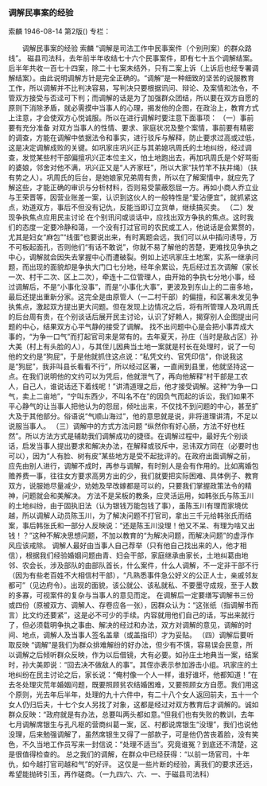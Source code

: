 ### 调解民事案的经验
索麟
1946-08-14
第2版()
专栏：

　　调解民事案的经验
    索麟
    “调解是司法工作中民事案件（个别刑案）的群众路线”。
    磁县司法科，去年前半年收结七十六个民事案件，即有七十五个调解结案。后半年共收一百七十四案，除二十七案未结外，只有二案上诉（上诉后也经专署调解结案）。由此说明调解方针是完全正确的。“调解”是一种细致的坚苦的说服教育工作，所以调解并不比判决容易，写判决只要根据讯问、辩论、及案情和法令，不管双方接受与否迳可下判；而调解的话是为了加强群众团结，所以要在双方自愿的原则下消除矛盾，就必需摸中当事人的心理，揭发他的企图，在政治上，教育方式上注意，才会使双方心悦诚服。所以在进行调解时要注意下面事项：
    （一）事前要有充分准备
    对双方当事人的性情、要求、家庭状况及整个案情，事前要有精密的调查，方能在调解中依据法令和事实，进行驳斥与解释，防止要求过高或过低，这是决定调解成败的关键。如巩家庄巩兴正与其弟媳巩周氏的土地纠纷，经过调查，发觉某些村干部偏擅巩兴正本位主义，怕土地跑出去，再加巩周氏是个好骂街的婆娘，邻舍对他不满，巩兴正又是“人齐家旺”，所以大家“扶竹竿不扶井绳）（扶有势之人）。巩周氏的后台，是她娘家兄弟周有贵，所以在了解案情中，就应先了解这些，才能正确的审识与分析材料，否则易受蒙蔽怨屈一方。再如小商人乔立业与王荣晋等，因营业账差一案，认识到这伙人的一般特性是“爱沾便宜”，就抓紧这点，劝道双方，事后不但没有记仇，反能当即订立货单，继续搞买卖。
    （二）发现争执焦点应用民主讨论
    在个别讯问或谈话中，应找出双方争执的焦点。这时我们的态度一定要冷静和蔼，一个没有打过官司的农民或工人，他说话是会累赘的，尤其是妇女“麻包”“线蛋”也要说出来，有时离题会远，我们可以从中插问诱导，万不可板起面孔，否则他们“有话不敢说”，你就不易了解他的苦楚，更难找见争执之中心，调解就会因失去掌握中心而遭破裂。例如上述巩家庄土地案，实系一继承问题，而出现的面貌却是争执大门口七分地，经年余累讼，先后经过五次调解（家长一次、村干二次、区上二次），牵连十二位管理人，由开始的争执七分地小事，经过调解后，不是“小事化没事”，而是“小事化大事”，更波及到东山上的二亩多地，最后还提出重新分家。这完全是由原管人（一二村干部）的偏擅，和区署未发见争执焦点，激起双方提出更大问题。但在发现上边情况之后，将有所管理人及巩周氏的后台周有贵，在个别谈话后展开民主讨论，认识了好赖人，揭穿别人企图提出问题的中心，结果双方心平气静的接受了调解。
    找不出问题中心是会把小事弄成大事的，“为争一口气”而打起官司来是常有的。去年夏天，孙庄（当时是敌占区）孙大美（村上有头脸的人），与其侄儿因典当土地一案就是村长在处理时，说了一句他的文约是“狗屁”，于是他就抓住这点说：“私凭文约、官凭印信”，你说我这是“狗屁”，我非叫县长看看不行”，所以经过区署，一直闹到县里，他就坚持这一点。在我们说明他的文约可以为凭后，他就泄气了，再向他解释“村干部是工农人，自己人，谁说话还下着线呢！”讲清道理之后，他才接受调解。这种“为争一口气，卖上二亩地”，“宁叫东西少，不叫名不在”的因负气而起的诉讼，我们如果不平心静气的让当事人把他认为的怨屈，倾吐出来，不仅找不到问题的中心，甚至扩大及于其他部分。俗语说“气顺山海过”，他的意思就是说，非将道理讲清，不足以说服当事人。
    （三）调解中的方式方法问题
    “纵然你有好心肠，方法不好也枉然”。所以方法方式是辅助我们调解成功的捷径。在调解过程中，最好先个别谈话，启发当事人提出要求和解决办法，在解释或驳斥中，忌讳双方同在（必要时也可以），因为“人有脸、树有皮”某些地方是受不起批评的。在政府出面调解之前，应先由别人进行，调解不成时，再参与调解，有时别人是会有作用的。比如离婚包赡养费一事，往往女方要求高男方出的少，我们就要把实际困难、具体例子、教育双方，说服她尽量减少，劝她及早改嫁都是可以的，只要我们掌握政策法令的精神，问题就会和美解决。
    方法不是呆板的教条，应灵活运用，如韩张氏与陈玉川的土地纠纷，由于固执旧法（认为银钱万能包钱了事），虽陈玉川有理而家境优越，所以调解人动员陈玉川，为了解决问题不打官司，拿出三千元给韩张氏而结案，事后韩张氏和一部分人反映说：“还是陈玉川没理！他又不呆、有理为啥又出钱！？”这种不解决思想问题，不加以教育的“为解决问题，而解决问题”的虚浮作风应该戒除。
    调解人最好由当事人自己荐举（只有他自己找出来的人，他才相信），根据我们经验婚姻问题由青、妇会干部，家庭继承由家长，土地纠葛由地邻、农会长，涉及部队的由部队首长，什么案件，什么人调解，不一定非干部不行（因为有些老百姓不大相信村干部），“凡熟悉事件急公好义的公正人士，亲戚邻友都可”（见边府令）。出现的面貌，该公就公、该私就私、不要墨守成规，至于人数的多寡，可视案件的复杂与当事人的意见而定。
    在调解后一定要缮写调解书三份或四份（原被双方、调解人、存卷应各一张），因群众认为：“这张纸（指调解书而言）比文约还要紧”，这是必不可少的手续。内容就用他们自己的话，写出来就行了，但必须载明争执之事由、解决的经过和办法，双方对调解的意见，调解的时间、地点，调解人及当事人签名盖章（或盖指印）才为妥贴。
    （四）调解后要听取反映
    “调解”是我们为群众排难解纷的好办法，但少有不慎，容易误会民意，所以调解之后倾听群众反映，作为以后借镜，大有必要。如孙庄土地典当一案，结案时，孙大美即说：“回去决不做敌人的事”。其侄亦表示参加游击小组。巩家庄的土地纠纷在民主讨论之后，家长说：“俺村像一个人一样，谁好谁坏，他都知道！”在去冬处理灾荒年婚姻问题，既要照顾贫农结婚困难，又要照顾女方自愿。我们用这个原则，光去年后半年，处理的九十六件中，有二十八个女人返回前夫，五十一个女人仍归后夫，十七个女人另找了对象，这都是经过对双方教育后才调解的。诚如群众反映：“政府就是有办法，总要叫两头都如意。”但我们也有失败的教训，去年七月调解席银生与孔凡枢的营商纠葛一案，区、村都说席银生“没理”，我们也说他没理，后来勉强调解了，虽然席银生又得了一部款子，可是他仍苦丧着脸，没有笑色，不久当地工作员写来一封信说：“处理不适当”。究竟谁冤？到底还不清楚，这是很值得检查的。
    总之我们的调解，在群众中已经获得：“以前一场官司，十年仇，如今越打官司越和气”的好评。
    这仅是一些片断的经验，离我们的要求还远，希望能抛砖引玉，再作磋商。（一九四六、六、一、于磁县司法科）
